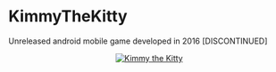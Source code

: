 # KimmyTheKitty
Unreleased android mobile game developed in 2016 [DISCONTINUED]

<div align="center">
  <a href="https://www.youtube.com/watch?v=029HoZAccwc "><img src="https://img.youtube.com/vi/029HoZAccwc/0.jpg" alt="Kimmy the Kitty"></a>
</div>
